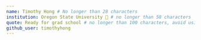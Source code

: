 ```yaml
---
name: Timothy Hong # No longer than 28 characters
institution: Oregon State University 🚩 # no longer than 58 characters
quote: Ready for grad school # no longer than 100 characters, avoid using quotes(") to guarantee the format remains the same.
github_user: timothyhong
---
```

